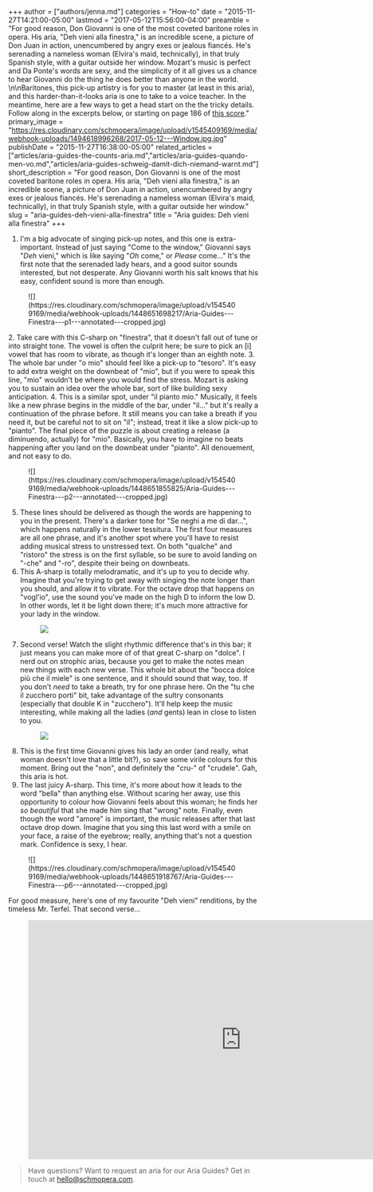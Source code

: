 +++
author = ["authors/jenna.md"]
categories = "How-to"
date = "2015-11-27T14:21:00-05:00"
lastmod = "2017-05-12T15:56:00-04:00"
preamble = "For good reason, Don Giovanni is one of the most coveted baritone roles in opera. His aria, \"Deh vieni alla finestra,\" is an incredible scene, a picture of Don Juan in action, unencumbered by angry exes or jealous fiancés. He's serenading a nameless woman (Elvira's maid, technically), in that truly Spanish style, with a guitar outside her window. Mozart's music is perfect and Da Ponte's words are sexy, and the simplicity of it all gives us a chance to hear Giovanni do the thing he does better than anyone in the world. \n\nBaritones, this pick-up artistry is for you to master (at least in this aria), and this harder-than-it-looks aria is one to take to a voice teacher. In the meantime, here are a few ways to get a head start on the the tricky details. Follow along in the excerpts below, or starting on page 186 of [this score](http://javanese.imslp.info/files/imglnks/usimg/1/1a/IMSLP68957-PMLP36804-Mozart_-_Don_Giovanni_it-eng_Vocal_Score.pdf)."
primary_image = "https://res.cloudinary.com/schmopera/image/upload/v1545409169/media/webhook-uploads/1494618996268/2017-05-12---Window.jpg.jpg"
publishDate = "2015-11-27T16:38:00-05:00"
related_articles = ["articles/aria-guides-the-counts-aria.md","articles/aria-guides-quando-men-vo.md","articles/aria-guides-schweig-damit-dich-niemand-warnt.md"]
short_description = "For good reason, Don Giovanni is one of the most coveted baritone roles in opera. His aria, &quot;Deh vieni alla finestra,&quot; is an incredible scene, a picture of Don Juan in action, unencumbered by angry exes or jealous fiancés. He&#039;s serenading a nameless woman (Elvira&#039;s maid, technically), in that truly Spanish style, with a guitar outside her window."
slug = "aria-guides-deh-vieni-alla-finestra"
title = "Aria guides: Deh vieni alla finestra"
+++

1. I'm a big advocate of singing pick-up notes, and this one is extra-important. Instead of just saying "Come to the window," Giovanni says "*Deh* vieni," which is like saying "*Oh* come," or *Please* come..." It's the first note that the serenaded lady hears, and a good suitor sounds interested, but not desperate. Any Giovanni worth his salt knows that his easy, confident sound is more than enough.
<figure data-type="image">
![](https://res.cloudinary.com/schmopera/image/upload/v1545409169/media/webhook-uploads/1448651698217/Aria-Guides---Finestra---p1---annotated---cropped.jpg)
</figure>
2. Take care with this C-sharp on "finestra", that it doesn't fall out of tune or into straight tone. The vowel is often the culprit here; be sure to pick an [i] vowel that has room to vibrate, as though it's longer than an eighth note.
3. The whole bar under "o mio" should feel like a pick-up to "tesoro". It's easy to add extra weight on the downbeat of "mio", but if you were to speak this line, "mio" wouldn't be where you would find the stress. Mozart is asking you to sustain an idea over the whole bar, sort of like building sexy anticipation.
4. This is a similar spot, under "il pianto mio." Musically, it feels like a new phrase begins in the middle of the bar, under "il..." but it's really a continuation of the phrase before. It still means you can take a breath if you need it, but be careful not to sit on "il"; instead, treat it like a slow pick-up to "pianto". The final piece of the puzzle is about creating a release (a diminuendo, actually) for "mio". Basically, you have to imagine no beats happening after you land on the downbeat under "pianto". All denouement, and not easy to do.<figure data-type="image">
![](https://res.cloudinary.com/schmopera/image/upload/v1545409169/media/webhook-uploads/1448651855825/Aria-Guides---Finestra---p2---annotated---cropped.jpg)
</figure>

5. These lines should be delivered as though the words are happening to you in the present. There's a darker tone for "Se neghi a me di dar...", which happens naturally in the lower tessitura. The first four measures are all one phrase, and it's another spot where you'll have to resist adding musical stress to unstressed text. On both "qualche" and "ristoro" the stress is on the first syllable, so be sure to avoid landing on "-che" and "-ro", despite their being on downbeats.
6. This A-sharp is totally melodramatic, and it's up to you to decide why. Imagine that you're trying to get away with singing the note longer than you should, and allow it to vibrate. For the octave drop that happens on "vogl'io", use the sound you've made on the high D to inform the low D. In other words, let it be light down there; it's much more attractive for your lady in the window.<figure data-type="image">
![](https://res.cloudinary.com/schmopera/image/upload/v1545409169/media/webhook-uploads/1448651884711/Aria-Guides---Finestra---p4---annotated---cropped.jpg)
</figure>

7. Second verse! Watch the slight rhythmic difference that's in this bar; it just means you can make more of of that great C-sharp on "dolce". I nerd out on strophic arias, because you get to make the notes mean new things with each new verse. This whole bit about the "bocca dolce più che il miele" is one sentence, and it should sound that way, too. If you don't *need* to take a breath, try for one phrase here. On the "tu che il zucchero porti" bit, take advantage of the sultry consonants (especially that double K in "zucchero"). It'll help keep the music interesting, while making all the ladies (*and* gents) lean in close to listen to you.<figure data-type="image">
![](https://res.cloudinary.com/schmopera/image/upload/v1545409169/media/webhook-uploads/1448651907216/Aria-Guides---Finestra---p5---annotated---cropped.jpg)
</figure>

8. This is the first time Giovanni gives his lady an order (and really, what woman doesn't love that a little bit?), so save some virile colours for this moment. Bring out the "non", and definitely the "cru-" of "crudele". Gah, this aria is hot.
9. The last juicy A-sharp. This time, it's more about how it leads to the word "bella" than anything else. Without scaring her away, use this opportunity to colour how Giovanni feels about this woman; he finds her *so beautiful* that she made him sing that "wrong" note. Finally, even though the word "amore" is important, the music releases after that last octave drop down. Imagine that you sing this last word with a smile on your face, a raise of the eyebrow; really, anything that's not a question mark. Confidence is sexy, I hear.

<figure data-type="image">
![](https://res.cloudinary.com/schmopera/image/upload/v1545409169/media/webhook-uploads/1448651918767/Aria-Guides---Finestra---p6---annotated---cropped.jpg)
</figure>

For good measure, here's one of my favourite "Deh vieni" renditions, by the timeless Mr. Terfel. That second verse...

<figure data-type="video">
<iframe width="854" height="480" src="https://www.youtube.com/embed/A6MLEumcr_k" frameborder="0" allowfullscreen></iframe>
</figure>

>Have questions? Want to request an aria for our Aria Guides? Get in touch at [hello@schmopera.com](mailto:hello@schmopera.com).
